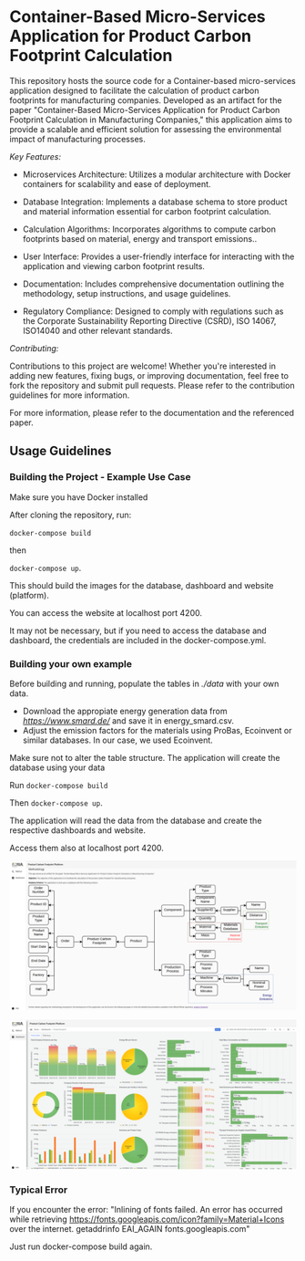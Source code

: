 # Container-Based Micro-Services Application for Product Carbon Footprint Calculation

This repository hosts the source code for a Container-based micro-services application designed to facilitate the calculation of product carbon footprints for manufacturing companies. Developed as an artifact for the paper "Container-Based Micro-Services Application for Product Carbon Footprint Calculation in Manufacturing Companies," this application aims to provide a scalable and efficient solution for assessing the environmental impact of manufacturing processes.

*Key Features:*

- Microservices Architecture: Utilizes a modular architecture with Docker containers for scalability and ease of deployment.

- Database Integration: Implements a database schema to store product and material information essential for carbon footprint calculation.

- Calculation Algorithms: Incorporates algorithms to compute carbon footprints based on material, energy and transport emissions..

- User Interface: Provides a user-friendly interface for interacting with the application and viewing carbon footprint results.

- Documentation: Includes comprehensive documentation outlining the methodology, setup instructions, and usage guidelines.

- Regulatory Compliance: Designed to comply with regulations such as the Corporate Sustainability Reporting Directive (CSRD), ISO 14067, ISO14040 and other relevant standards.

*Contributing:*

Contributions to this project are welcome! Whether you're interested in adding new features, fixing bugs, or improving documentation, feel free to fork the repository and submit pull requests. Please refer to the contribution guidelines for more information.

For more information, please refer to the documentation and the referenced paper.

## Usage Guidelines

### Building the Project - Example Use Case
Make sure you have Docker installed

After cloning the repository, run: 

`docker-compose build` 

then

`docker-compose up`.

This should build the images for the database, dashboard and website (platform). 

You can access the website at localhost port 4200.

It may not be necessary, but if you need to access the database and dashboard, the credentials are included in the docker-compose.yml.

### Building your own example

Before building and running, populate the tables in _./data_ with your own data. 

- Download the appropiate energy generation data from *https://www.smard.de/* and save it in energy_smard.csv.
- Adjust the emission factors for the materials using ProBas, Ecoinvent or similar databases. In our case, we used Ecoinvent.

Make sure not to alter the table structure. The application will create the database using your data

Run `docker-compose build`

Then `docker-compose up`.

The application will read the data from the database and create the respective dashboards and website.

Access them also at localhost port 4200.

![Alt text](img/website-methodology.png)

![Alt text](img/website-dashboard.png)

### Typical Error

If you encounter the error:
"Inlining of fonts failed. An error has occurred while retrieving https://fonts.googleapis.com/icon?family=Material+Icons over the internet.
getaddrinfo EAI_AGAIN fonts.googleapis.com"

Just run docker-compose build again.
